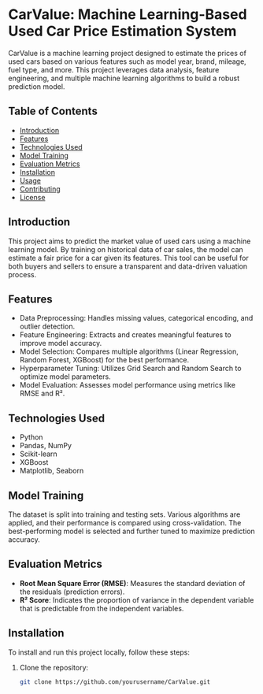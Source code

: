 # CarValue: Machine Learning-Based Used Car Price Estimation System

CarValue is a machine learning project designed to estimate the prices of used cars based on various features such as model year, brand, mileage, fuel type, and more. This project leverages data analysis, feature engineering, and multiple machine learning algorithms to build a robust prediction model.

## Table of Contents

- [Introduction](#introduction)
- [Features](#features)
- [Technologies Used](#technologies-used)
- [Model Training](#model-training)
- [Evaluation Metrics](#evaluation-metrics)
- [Installation](#installation)
- [Usage](#usage)
- [Contributing](#contributing)
- [License](#license)

## Introduction

This project aims to predict the market value of used cars using a machine learning model. By training on historical data of car sales, the model can estimate a fair price for a car given its features. This tool can be useful for both buyers and sellers to ensure a transparent and data-driven valuation process.

## Features

- Data Preprocessing: Handles missing values, categorical encoding, and outlier detection.
- Feature Engineering: Extracts and creates meaningful features to improve model accuracy.
- Model Selection: Compares multiple algorithms (Linear Regression, Random Forest, XGBoost) for the best performance.
- Hyperparameter Tuning: Utilizes Grid Search and Random Search to optimize model parameters.
- Model Evaluation: Assesses model performance using metrics like RMSE and R².

## Technologies Used

- Python
- Pandas, NumPy
- Scikit-learn
- XGBoost
- Matplotlib, Seaborn

## Model Training

The dataset is split into training and testing sets. Various algorithms are applied, and their performance is compared using cross-validation. The best-performing model is selected and further tuned to maximize prediction accuracy.

## Evaluation Metrics

- **Root Mean Square Error (RMSE)**: Measures the standard deviation of the residuals (prediction errors).
- **R² Score**: Indicates the proportion of variance in the dependent variable that is predictable from the independent variables.

## Installation

To install and run this project locally, follow these steps:

1. Clone the repository:
   ```bash
   git clone https://github.com/yourusername/CarValue.git
